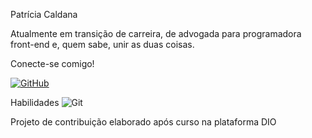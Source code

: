 
Patrícia Caldana

Atualmente em transição de carreira, de advogada para programadora front-end e, quem sabe, unir as duas coisas.


Conecte-se comigo!

[![GitHub](https://img.shields.io/badge/GitHub-100000?style=for-the-badge&logo=github&logoColor=white)](https://github.com/PatriciaCaldana)

Habilidades
![Git](https://img.shields.io/badge/GIT-E44C30?style=for-the-badge&logo=git&logoColor=white)

Projeto de contribuição elaborado após curso na plataforma DIO